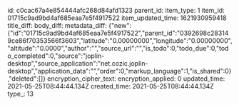 id: c0cac67a4e854444afc268d84afd1323
parent_id: 
item_type: 1
item_id: 01715c9ad9bd4af685eaa7e5f4917522
item_updated_time: 1621930959418
title_diff: 
body_diff: 
metadata_diff: {"new":{"id":"01715c9ad9bd4af685eaa7e5f4917522","parent_id":"0392698c283149ce86f70353566f3603","latitude":"0.00000000","longitude":"0.00000000","altitude":"0.0000","author":"","source_url":"","is_todo":0,"todo_due":0,"todo_completed":0,"source":"joplin-desktop","source_application":"net.cozic.joplin-desktop","application_data":"","order":0,"markup_language":1,"is_shared":0},"deleted":[]}
encryption_cipher_text: 
encryption_applied: 0
updated_time: 2021-05-25T08:44:44.134Z
created_time: 2021-05-25T08:44:44.134Z
type_: 13